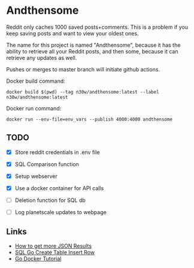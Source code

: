 # Andthensome

Reddit only caches 1000 saved posts+comments. This is a problem if you keep saving posts and want to view your oldest ones.

The name for this project is named "Andthensome", because it has the ability to retrieve all your Reddit posts, and then some, because it can retrieve any updates as well.

Pushes or merges to master branch will initiate github actions.

Docker build command:

```docker build $(pwd) --tag n30w/andthensome:latest --label n30w/andthensome:latest```

Docker run command:

```docker run --env-file=env_vars --publish 4000:4000 andthensome```

## TODO

- [x] Store reddit credentials in .env file
- [x] SQL Comparison function
- [x] Setup webserver
- [x] Use a docker container for API calls
- [ ] Deletion function for SQL db
- [ ] Log planetscale updates to webpage


## Links

- [How to get more JSON Results](https://old.reddit.com/r/redditdev/comments/d7egb/how_to_get_more_json_results_i_get_only_30/)
- [SQL Go Create Table Insert Row](https://golangbot.com/mysql-create-table-insert-row/)
- [Go Docker Tutorial](https://tutorialedge.net/golang/go-docker-tutorial/)
